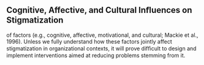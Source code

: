 ## Cognitive, Affective, and Cultural Inﬂuences on Stigmatization

of factors (e.g., cognitive, affective, motivational, and cultural; Mackie et al., 1996). Unless we fully understand how these factors jointly affect stigmatization in organizational contexts, it will prove difﬁcult to design and implement interventions aimed at reducing problems stemming from it.